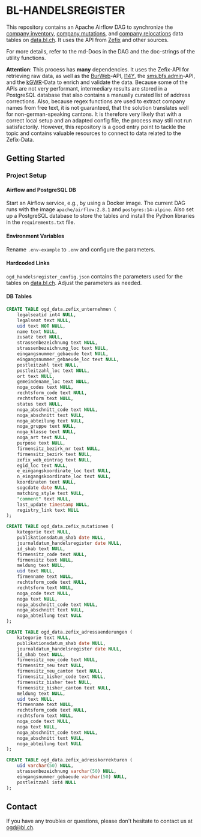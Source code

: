 # BL-HANDELSREGISTER

This repository contains an Apache Airflow DAG to synchronize the [company inventory](https://data.bl.ch/explore/dataset/12480), [company mutations](https://data.bl.ch/explore/dataset/12460), and [company relocations](https://data.bl.ch/explore/dataset/12470) data tables on [data.bl.ch](data.bl.ch). It uses the API from [Zefix](https://www.zefix.ch/de/search/entity/welcome) and other sources.

For more details, refer to the md-Docs in the DAG and the doc-strings of the utility functions.

**Attention**: This process has **many** dependencies. It uses the Zefix-API for retrieving raw data, as well as the [BurWeb](https://www.bfs.admin.ch/bfs/de/home/register/unternehmensregister/betriebs-unternehmensregister/burweb.html)-API, [I14Y](https://www.i14y.admin.ch/de/home), the [sms.bfs.admin](https://sms.bfs.admin.ch)-API, and the [kGWR](https://data.bl.ch/explore/dataset/12180/table/?disjunctive.gemeindename)-Data to enrich and validate the data. Because some of the APIs are not very performant, intermediary results are stored in a PostgreSQL database that also contains a manually curated list of address corrections. Also, because regex functions are used to extract company names from free text, it is not guaranteed, that the solution translates well for non-german-speaking cantons.
It is therefore very likely that with a correct local setup and an adapted config file, the process may still not run satisfactorily. However, this repository is a good entry point to tackle the topic and contains valuable resources to connect to data related to the Zefix-Data.

## Getting Started

### Project Setup
#### Airflow and PostgreSQL DB
Start an Airflow service, e.g., by using a Docker image. The current DAG runs with the image `apache/airflow:2.8.1` and `postgres:14-alpine`. Also set up a PostgreSQL database to store the tables and install the Python libraries in the `requirements.txt` file. 

#### Environment Variables
Rename `.env-example` to `.env` and configure the parameters.

#### Hardcoded Links
`ogd_handelsregister_config.json` contains the parameters used for the tables on [data.bl.ch](data.bl.ch). Adjust the parameters as needed.

#### DB Tables
```sql
CREATE TABLE ogd_data.zefix_unternehmen (
	legalseatid int4 NULL,
	legalseat text NULL,
	uid text NOT NULL,
	name text NULL,
	zusatz text NULL,
	strassenbezeichnung text NULL,
	strassenbezeichnung_loc text NULL,
	eingangsnummer_gebaeude text NULL,
	eingangsnummer_gebaeude_loc text NULL,
	postleitzahl text NULL,
	postleitzahl_loc text NULL,
	ort text NULL,
	gemeindename_loc text NULL,
	noga_codes text NULL,
	rechtsform_code text NULL,
	rechtsform text NULL,
	status text NULL,
	noga_abschnitt_code text NULL,
	noga_abschnitt text NULL,
	noga_abteilung text NULL,
	noga_gruppe text NULL,
	noga_klasse text NULL,
	noga_art text NULL,
	purpose text NULL,
	firmensitz_bezirk_nr text NULL,
	firmensitz_bezirk text NULL,
	zefix_web_eintrag text NULL,
	egid_loc text NULL,
	e_eingangskoordinate_loc text NULL,
	n_eingangskoordinate_loc text NULL,
	koordinaten text NULL,
	sogcdate date NULL,
	matching_style text NULL,
	"comment" text NULL,
	last_update timestamp NULL,
	registry_link text NULL
);
```

```sql
CREATE TABLE ogd_data.zefix_mutationen (
	kategorie text NULL,
	publikationsdatum_shab date NULL,
	journaldatum_handelsregister date NULL,
	id_shab text NULL,
	firmensitz_code text NULL,
	firmensitz text NULL,
	meldung text NULL,
	uid text NULL,
	firmenname text NULL,
	rechtsform_code text NULL,
	rechtsform text NULL,
	noga_code text NULL,
	noga text NULL,
	noga_abschnitt_code text NULL,
	noga_abschnitt text NULL,
	noga_abteilung text NULL
);
```

```sql
CREATE TABLE ogd_data.zefix_adressaenderungen (
	kategorie text NULL,
	publikationsdatum_shab date NULL,
	journaldatum_handelsregister date NULL,
	id_shab text NULL,
	firmensitz_neu_code text NULL,
	firmensitz_neu text NULL,
	firmensitz_neu_canton text NULL,
	firmensitz_bisher_code text NULL,
	firmensitz_bisher text NULL,
	firmensitz_bisher_canton text NULL,
	meldung text NULL,
	uid text NULL,
	firmenname text NULL,
	rechtsform_code text NULL,
	rechtsform text NULL,
	noga_code text NULL,
	noga text NULL,
	noga_abschnitt_code text NULL,
	noga_abschnitt text NULL,
	noga_abteilung text NULL
);
```

```sql
CREATE TABLE ogd_data.zefix_adresskorrekturen (
	uid varchar(50) NULL,
	strassenbezeichnung varchar(50) NULL,
	eingangsnummer_gebaeude varchar(50) NULL,
	postleitzahl int4 NULL
);
```

## Contact
If you have any troubles or questions, please don't hesitate to contact us at <ogd@bl.ch>.